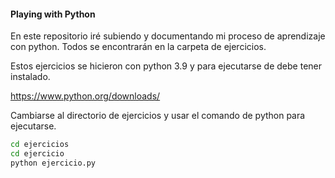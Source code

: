 #### Playing with Python

En este repositorio iré subiendo y documentando mi proceso de aprendizaje con python. Todos se encontrarán en la carpeta de ejercicios.

Estos ejercicios se hicieron con python 3.9 y para ejecutarse de debe tener instalado.

https://www.python.org/downloads/

Cambiarse al directorio de ejercicios y usar el comando de python para ejecutarse.

```sh
cd ejercicios
cd ejercicio
python ejercicio.py
```
